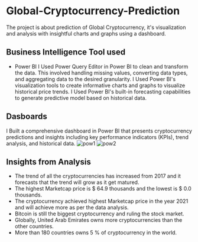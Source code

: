 # Global-Cryptocurrency-Prediction
The project is about prediction of Global Cryptocurrency, it's visualization and analysis with insightful charts and graphs using a dashboard.

## Business Intelligence Tool used
- Power BI
I Used Power Query Editor in Power BI to clean and transform the data. This involved handling missing values, converting data
types, and aggregating data to the desired granularity. I Used Power BI's visualization tools to create informative charts and graphs to visualize historical price trends. I Used Power BI's built-in forecasting capabilities to generate predictive model based on historical data.

## Dasboards
I Built a comprehensive dashboard in Power BI that presents cryptocurrency predictions and insights including key performance
indicators (KPIs), trend analysis, and historical data.
![pow1](https://github.com/vaishnaviadhav/The_Sparks_Foundation/assets/71253152/000877d4-d3a2-43d7-a998-e5750026535b)
![pow2](https://github.com/vaishnaviadhav/The_Sparks_Foundation/assets/71253152/97de53ac-274e-4057-a136-06e4d327ad2b)

## Insights from Analysis
- The trend of all the cryptocurrencies has increased from 2017 and it forecasts that the trend will grow as it get matured.
- The highest Marketcap price is $ 64.9 thousands and the lowest is $ 0.0 thousands.
- The cryptocurrency achieved highest Marketcap price in the year 2021 and will achieve more as per the data analysis.
- Bitcoin is still the biggest cryptocurrency and ruling the stock market.
- Globally, United Arab Emirates owns more cryptocurrencies than the other countries.
- More than 180 countries owns 5 % of cryptocurrency in the world.
